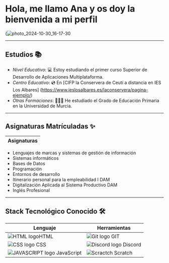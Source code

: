 # Hola, me llamo Ana y os doy la bienvenida a mi perfil

(![photo_2024-10-30_16-17-30](https://github.com/user-attachments/assets/51aab940-8f88-45ad-8954-2f1562fe3937)


---

## Estudios 📚
- *Nivel Educativo*: 💻 Estoy estudiando el primer curso Superior de Desarrollo de Aplicaciones Multiplataforma.
- *Centro Educativo*: 💿 En [CIFP la Conservera de Ceutí a distancia en IES Los Albares] (https://www.ieslosalbares.es/laconservera/pagina-ejemplo/)
- *Otras Formaciones*: 👩🏻‍🏫 He estudiado el Grado de Educación Primaria en la Universidad de Murcia.

---

## Asignaturas Matrículadas ✨

|      Asignaturas      |
|-------------------|
+ Lenguajes de marcas y sistemas de gestión de información
+ Sistemas informáticos
+ Bases de Datos
+ Programación
+ Entornos de desarrollo
+ Itinerario personal para la empleabilidad I DAM
+ Digitalización Aplicada al Sistema Productivo DAM
+ Inglés Profesional

---

## Stack Tecnológico Conocido 🛠️

| Lenguaje| Herramientas| 
|------------------|-------|
|     ![HTML logo](https://img.icons8.com/?size=100&id=20909&format=png&color=000000 )HTML |![Git logo](https://img.icons8.com/?size=100&id=20906&format=png&color=000000) GIT
| ![CSS logo](https://img.icons8.com/?size=100&id=21278&format=png&color=000000) CSS | ![Discord logo](https://img.icons8.com/?size=100&id=30998&format=png&color=000000) Discord |
![JAVASCRIPT logo](https://img.icons8.com/?size=100&id=108784&format=png&color=000000) JavaScript | ![Scractch](https://img.icons8.com/?size=100&id=qCVnKVCFAcGm&format=png&color=000000) Scratch
